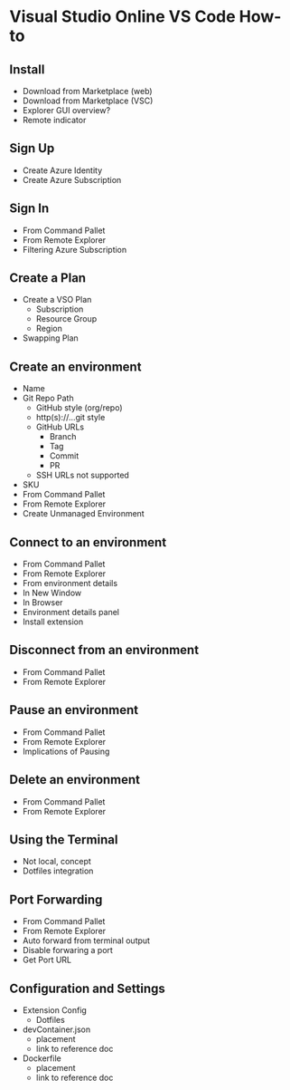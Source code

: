 # Visual Studio Online VS Code How-to

## Install

- Download from Marketplace (web)
- Download from Marketplace (VSC)
- Explorer GUI overview?
- Remote indicator

## Sign Up

- Create Azure Identity
- Create Azure Subscription

## Sign In

- From Command Pallet
- From Remote Explorer
- Filtering Azure Subscription

## Create a Plan

- Create a VSO Plan
  - Subscription
  - Resource Group
  - Region
- Swapping Plan

## Create an environment

- Name
- Git Repo Path
  - GitHub style (org/repo)
  - http(s)://...git style
  - GitHub URLs
    - Branch
    - Tag
    - Commit
    - PR
  - SSH URLs not supported
- SKU
- From Command Pallet
- From Remote Explorer
- Create Unmanaged Environment

## Connect to an environment

- From Command Pallet
- From Remote Explorer
- From environment details
- In New Window
- In Browser
- Environment details panel
- Install extension

## Disconnect from an environment

- From Command Pallet
- From Remote Explorer

## Pause an environment

- From Command Pallet
- From Remote Explorer
- Implications of Pausing

## Delete an environment

- From Command Pallet
- From Remote Explorer

## Using the Terminal

- Not local, concept
- Dotfiles integration

## Port Forwarding

- From Command Pallet
- From Remote Explorer
- Auto forward from terminal output
- Disable forwaring a port
- Get Port URL

## Configuration and Settings

- Extension Config
  - Dotfiles
- devContainer.json
  - placement
  - link to reference doc
- Dockerfile
  - placement
  - link to reference doc
